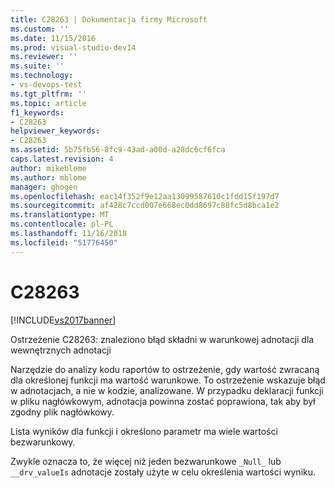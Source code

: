 ```yaml
---
title: C28263 | Dokumentacja firmy Microsoft
ms.custom: ''
ms.date: 11/15/2016
ms.prod: visual-studio-dev14
ms.reviewer: ''
ms.suite: ''
ms.technology:
- vs-devops-test
ms.tgt_pltfrm: ''
ms.topic: article
f1_keywords:
- C28263
helpviewer_keywords:
- C28263
ms.assetid: 5b75fb56-8fc9-43ad-a00d-a28dc6cf6fca
caps.latest.revision: 4
author: mikeblome
ms.author: mblome
manager: ghogen
ms.openlocfilehash: eac14f352f9e12aa13099587610c1fdd15f197d7
ms.sourcegitcommit: af428c7ccd007e668ec0dd8697c88fc5d8bca1e2
ms.translationtype: MT
ms.contentlocale: pl-PL
ms.lasthandoff: 11/16/2018
ms.locfileid: "51776450"
---
```

# <a name="c28263"></a>C28263
[!INCLUDE[vs2017banner](../includes/vs2017banner.md)]

Ostrzeżenie C28263: znaleziono błąd składni w warunkowej adnotacji dla wewnętrznych adnotacji  
  
 Narzędzie do analizy kodu raportów to ostrzeżenie, gdy wartość zwracaną dla określonej funkcji ma wartość warunkowe. To ostrzeżenie wskazuje błąd w adnotacjach, a nie w kodzie, analizowane. W przypadku deklaracji funkcji w pliku nagłówkowym, adnotacja powinna zostać poprawiona, tak aby był zgodny plik nagłówkowy.  
  
 Lista wyników dla funkcji i określono parametr ma wiele wartości bezwarunkowy.  
  
 Zwykle oznacza to, że więcej niż jeden bezwarunkowe `_Null_` lub `__drv_valueIs` adnotacje zostały użyte w celu określenia wartości wyniku.



